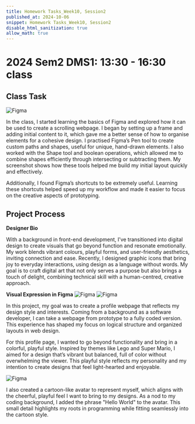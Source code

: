 ```yaml
---
title: Homework Tasks_Week10, Session2
published_at: 2024-10-06
snippet: Homework Tasks_Week10, Session2
disable_html_sanitization: true
allow_math: true
---
```

#  2024 Sem2 DMS1: 13:30 - 16:30 class

## Class Task ##

![Figma](figma_1.jpg)

In the class, I started learning the basics of Figma and explored how it can be used to create a scrolling webpage. I began by setting up a frame and adding initial content to it, which gave me a better sense of how to organise elements for a cohesive design. I practised Figma’s Pen tool to create custom paths and shapes, useful for unique, hand-drawn elements. I also worked with the Shape tool and boolean operations, which allowed me to combine shapes efficiently through intersecting or subtracting them. My screenshot shows how these tools helped me build my initial layout quickly and effectively.

Additionally, I found Figma’s shortcuts to be extremely useful. Learning these shortcuts helped speed up my workflow and made it easier to focus on the creative aspects of prototyping. 

## Project Process ## 

**Designer Bio**

With a background in front-end development, I’ve transitioned into digital design to create visuals that go beyond function and resonate emotionally. My work blends vibrant colours, playful forms, and user-friendly aesthetics, inviting connection and ease. Recently, I designed graphic icons that bring joy to everyday interactions, using design as a language without words. My goal is to craft digital art that not only serves a purpose but also brings a touch of delight, combining technical skill with a human-centred, creative approach.

**Visual Expression in Figma**
![Figma](colours.jpg)
![Figma](colours_2.jpg)

In this project, my goal was to create a profile webpage that reflects my design style and interests. Coming from a background as a software developer, I can take a webpage from prototype to a fully coded version. This experience has shaped my focus on logical structure and organized layouts in web design.

For this profile page, I wanted to go beyond functionality and bring in a colorful, playful style. Inspired by themes like Lego and Super Mario, I aimed for a design that’s vibrant but balanced, full of color without overwhelming the viewer. This playful style reflects my personality and my intention to create designs that feel light-hearted and enjoyable.

![Figma](face.jpg)

 I also created a cartoon-like avatar to represent myself, which aligns with the cheerful, playful feel I want to bring to my designs. As a nod to my coding background, I added the phrase "Hello World" to the avatar. This small detail highlights my roots in programming while fitting seamlessly into the cartoon style.
 



